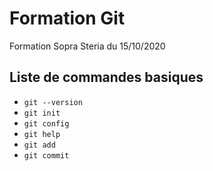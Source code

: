 # Formation Git

Formation Sopra Steria du 15/10/2020

## Liste de commandes basiques

- `git --version`
- `git init`
- `git config`
- `git help`
- `git add`
- `git commit`
